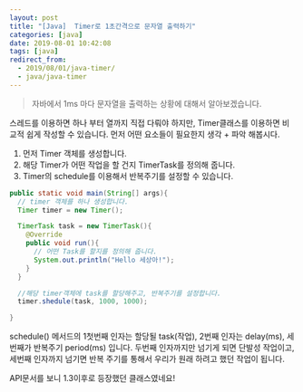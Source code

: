 ```yaml
---
layout: post
title: "[Java]  Timer로 1초간격으로 문자열 출력하기"
categories: [java]
date: 2019-08-01 10:42:08
tags: [java]
redirect_from:
  - 2019/08/01/java-timer/
  - java/java-timer
---
```


> 자바에서 1ms 마다 문자열을 출력하는 상황에 대해서 알아보겠습니다.

스레드를 이용하면 하나 부터 열까지 직접 다뤄야 하지만, Timer클래스를 이용하면 비교적 쉽게 작성할 수 있습니다. 먼저 어떤 요소들이 필요한지 생각 + 파악 해봅시다.

1. 먼저 Timer 객체를 생성합니다.
2. 해당 Timer가 어떤 작업을 할 건지 TimerTask를 정의해 줍니다.
3. Timer의 schedule를 이용해서 반복주기를 설정할 수 있습니다.

```java
public static void main(String[] args){
  // timer 객체를 하나 생성합니다.
  Timer timer = new Timer();

  TimerTask task = new TimerTask(){
    @Override
    public void run(){
      // 어떤 Task를 할지를 정의해 줍니다.
      System.out.println("Hello 세상아!");
    }
  }

  //해당 timer객체에 task를 할당해주고, 반복주기를 설정합니다.
  timer.shedule(task, 1000, 1000);

}
```

schedule() 메서드의 1첫번째 인자는 할당될 task(작업), 2번째 인자는 delay(ms), 세번째가 반복주기 period(ms) 입니다. 두번째 인자까지만 넘기게 되면 단발성 작업이고, 세번째 인자까지 넘기면 반복 주기를 통해서 우리가 원래 하려고 했던 작업이 됩니다.

API문서를 보니 1.3이후로 등장했던 클래스였네요!
